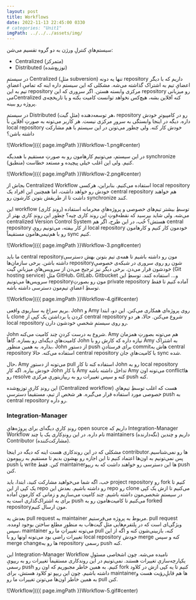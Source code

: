 ```yaml
---
layout: post
title: Workflows
date: 2022-11-13 22:45:00 0330
# categories: "Unit1"
imgPath: ../../../assets/img/
---
```


سیستم‌هایِ کنترلِ ورژن به دو گروه تقسیم می‌شن: 

- Centralized (متمرکز)
- Distributed (توزیع‌شده)

در سیستمِ Centralized (مثلِ subversion) تنها یه دونه repository داریم که با دیگر اعضایِ تیم به اشتراک گذاشته می‌شه. مشکلی که این سیستم داره اینه که تمامیِ اعضایِ تیم به این repository مرکزی وابسته هستن. اگر سروری که این repository رو میزبانی میCentralized کنه آفلاین بشه، هیچ‌کس نخواهد توانست کامیت بکنه و یا تاریخچه‌ی پروژه رو ببینه. 

در سیستمِ Distributed (مثلِ گیت) هر توسعه‌دهنده، repository رو در کامپیوترِ خودش داره. دیگه در اینجا وابستگی به سرورِ مرکزی نیست. هر کاربر می‌تونه به صورتِ آفلاین با local repository خودش کار کنه. ولی چطور می‌تونن در این سیستم با هم مشارکت داشته باشن؟ 

![Workflow]({{ page.imgPath }}Workflow-1.png#center)

در این سیستم، می‌تونیم کارهامون رو به صورتِ مستقیم با همدیگه synchronize (منطبق) کنیم. ولی این اغلب خیلی پیچیده و مستعد خطاست. 

![Workflow]({{ page.imgPath }}Workflow-2.png#center)

بجاش از Centralized Workflow استفاده می‌کنیم. بنابراین، هرکسی local repository خودش رو خواهد داشت، اما همچنین این افراد یک central repository هم خواهند داشت تا از طریقش بتونن کارشون رو synchronize کنند. 

این workflow (روندِ ‌کاری) توسطِ بیشتر تیم‌های خصوصی و پروژه‌هایِ محرمانه استفاده می‌شه. ولی شاید بپرسید که نقطه‌قوتِ این روند کاری چیه؟ چطور این روندِ کاری بهتر از centralized Version Control System هستش؟ خُب، در این طرح، اگر هم central repository از کار بیفته، می‌تونیم رویِ local repository خودمون کار کنیم و کارهامون رو با هم‌تیمی‌هامون مستقیماً sync کنیم. 

![Workflow]({{ page.imgPath }}Workflow-3.png#center)

ما باید central repositoryمون رو داشته باشیم تا همه‌ی تیم بتونن بهش دسترسی داشته باشن. برخی سازمان‌ها repositoryشون رو روی سروری در شبکه‌ی خصوصیِ خودشون قرار می‌دن. برخی دیگر نیز ترجیح می‌دن از سرویس‌هایِ میزبانیِ گیت (Git hosting service) مثلِ GitHub، GitLab، Gitbucket و… استفاده کنند. توسطِ این سرویس‌ها می‌تونیم repositoryمون رو بصورتِ private repository آماده کنیم تا فقط توسطِ اعضایِ تیم‌مون دسترسی داشته باشه.

![Workflow]({{ page.imgPath }}Workflow-4.gif#center)

بریم سراغِ یه سناریوی واقعی. John و Amy روی پروژه‌ای همکاری می‌کنن. این دو، ابتدا با clone کردن یا برداشتن یک کپی از central repository شروع می‌کنن. حالا، هر دو local repository رو روی سیستمِ‌ شخصیِ خودشون دارن. 

John شروع به درست کردنِ چند کامیت می‌کنه. Amy هم می‌تونه بصورتِ همزمان کامیت‌هایِ دیگه‌ای رو بسازه. گاهاً John نیازه داره که کارش رو با Amy به اشتراک بذاره. به همین منظور، John از دستورِ push برای فرستادنِ commitهاش به central repository استفاده می‌کنه. حالا central repository با کامیت‌هایِ جان sync شده.  

حال، Amy می‌تونه از دستورِ pull استفاده کنه تا کارِ John رو به local repository خودش بیاره. اگه کارِ John با کارِ Amy تداخل داشته باشه Amy می‌تونه اون conflictها رو resolve کنه و سپس تغییرات رو به ریپازیتوریِ مرکزی push کنه. 

این روندِ کاریِ توزیع‌شده (Centralized workflow) هست که اغلب توسطِ تیم‌هایِ خصوصی مورد استفاده قرار می‌گیره. هر شخص از تیم، مستقیماً دسترسیِ push به central repository رو داره.

### Integration-Manager

روندِ کاریِ دیگه‌ای برای پروژه‌هایِ open source داریم که Integration-Manager Workflow نام داره. در این روندِ‌کاری یک یا چند maintainers (نگه‌دارنده) داریم و چندین Contributor (مشارکت‌کننده).

مشکلی که در این روند‌کاری هست اینه که دیگه در اینجا contributorها رو نمی‌شناسیم. پس نمی‌تونیم به اون‌ها اعتماد کنیم تا این اجازه رو بهشون بدیم تا مستقیم به ریپومون push یا write کنن. فقط maintainerها این دسترسی رو خواهند داشت که به ریپو push کنن. 

خب، اگه شما می‌خواهید مشارکت کنید، ابتدا، باید project repository رو fork کنیم تا یک کپی از این repo رو داشته باشیم. بعدش این repo رو clone می‌کنیم تا ازش یک کپی در سیستمِ شخصی‌مون داشته باشیم. چند کامیت می‌سازیم و زمانی که کارمون آماده برای به اشتراک‌گذاری است یه push می‌کنیم تا کامیت‌هامون رو به forked repositoryمون ارسال کنیم. 

بعدش یه pull request به maintainer مربوط به پروژه می‌فرستیم. pull request ویژگی‌ای است که در پلتفرم‌هایی مثلِ گیت‌هاب به منظورِ مطلع ساختن بوجود اومده. سپس، maintainer می‌تونه تغییراتِ ما رو pull کنه، بازبینی‌شون کنه و اگه از این تغییرات راضی بود می‌تونه اونها رو با local repository خودش merge کنه و سپس merge change‌ها رو به repository رسمی push کنه.

این Integration-Manager Workflow نامیده می‌شه. چون اشخاصی مسئولِ یکپارچه‌سازیِ تغییرات هستند. نمی‌تونیم در این روندکاری مستقیماً تغییرات رو به ریپویِ رسمی push کنیم. به همین خاطر مجبوریم که اون رو fork کنیم تا یه کپی ازش در کلاود داشته باشیم. چون این ریپو تو کلاود هستش، برای maintainerها هم قابلِ‌رؤیت هست و به همین خاطر اون‌ها می‌تونن تغییرات ما رو pull کنن. 

![Workflow]({{ page.imgPath }}Workflow-5.gif#center)